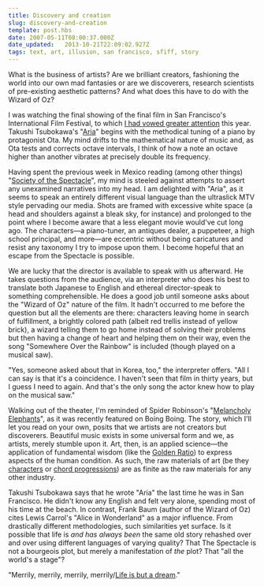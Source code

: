 ```yaml
---
title: Discovery and creation
slug: discovery-and-creation
template: post.hbs
date: 2007-05-11T08:00:37.000Z
date_updated:   2013-10-21T22:09:02.927Z
tags: text, art, illusion, san francisco, sfiff, story
---
```


What is the business of artists? Are we brilliant creators, fashioning the world into our own mad fantasies or are we discoverers, research scientists of pre-existing aesthetic patterns? And what does this have to do with the Wizard of Oz?<!--more-->

I was watching the final showing of the final film in San Francisco's International Film Festival, to which <a href="http://www.sunshocked.com/stanifesto/archives/what-i-was-missing/" title="'What I was missing' on Stanifesto">I had vowed greater attention</a> this year. Takushi Tsubokawa's "<a href="http://fest07.sffs.org/films/film_details.php?id=9#" title="Aria's detail on SFFS.org">Aria</a>"  begins with the methodical tuning of a piano by protagonist Ota. My mind drifts to the mathematical nature of music and, as Ota tests and corrects octave intervals, I think of how a note an octave higher than another vibrates at precisely double its frequency.

Having spent the previous week in Mexico reading (among other things) "<a href="http://library.nothingness.org/articles/SI/en/pub_contents/4" title="On Nothingness.org">Society of the Spectacle</a>", my mind is steeled against attempts to assert any unexamined narratives into my head. I am delighted with "Aria", as it seems to speak an entirely different visual language than the ultraslick MTV style pervading our media. Shots are framed with excessive white space (a head and shoulders against a bleak sky, for instance) and prolonged to the point where I become aware that a less elegant movie would've cut long ago. The characters&mdash;a piano-tuner, an antiques dealer, a puppeteer, a high school principal, and more&mdash;are eccentric without being caricatures and resist any taxonomy I try to impose upon them. I become hopeful that an escape from the Spectacle is possible.

We are lucky that the director is available to speak with us afterward. He takes questions from the audience, via an interpreter who does his best to translate both Japanese to English and ethereal director-speak to something comprehensible. He does a good job until someone asks about the "Wizard of Oz" nature of the film. It hadn't occurred to me before the question but all the elements are there: characters leaving home in search of fulfillment, a brightly colored path (albeit red trellis instead of yellow brick), a wizard telling them to go home instead of solving their problems but then having a change of heart and helping them on their way, even the song "Somewhere Over the Rainbow" is included (though played on a musical saw).

"Yes, someone asked about that in Korea, too," the interpreter offers. "All I can say is that it's a coincidence. I haven't seen that film in thirty years, but I guess I need to again. And that's the only song the actor knew how to play on the musical saw."

Walking out of the theater, I'm reminded of Spider Robinson's "<a href="http://www.spiderrobinson.com/melancholyelephants.html" title="'Melancholy Elephants' on his website">Melancholy Elephants</a>", as it was recently featured on Boing Boing. The story, which I'll let you read on your own, posits that we artists are not creators but discoverers. Beautiful music exists in some universal form and we, as artists, merely stumble upon it. Art, then, is an applied science&mdash;the application of fundamental wisdom (like the <a href="http://www.youtube.com/watch?v=oV7qz3h2Pds" title="The Golden Ration on Numb3rs">Golden Ratio</a>) to express aspects of the human condition. As such, the raw materials of art (be they <a href="http://www.mugglenet.com/funlists/lukevsharry.shtml" title="Mugglenet">characters</a> or <a href="http://www.youtube.com/watch?v=JdxkVQy7QLM" title="Pachelbel Rant on YouTube">chord progressions</a>) are as finite as the raw materials for any other industry.

Takushi Tsubokawa says that he wrote "Aria" the last time he was in San Francisco. He didn't know any English and felt very alone, spending most of his time at the beach. In contrast, Frank Baum (author of the Wizard of Oz) cites Lewis Carrol's "Alice in Wonderland" as a major influence. From drastically different methodologies, such similarities yet surface. Is it possible that life is <em>and has always been</em> the same old story rehashed over and over using different languages of varying quality? That The Spectacle is not a bourgeois plot, but merely a manifestation of <em>the</em> plot? That "all the world's a stage"?

"Merrily, merrily, merrily, merrily/<a href="http://en.wikipedia.org/wiki/Maya_%28illusion%29" title="Maya on Wikipedia">Life is but a dream</a>."
